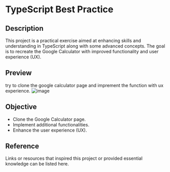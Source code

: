 
# TypeScript Best Practice

## Description
This project is a practical exercise aimed at enhancing skills and understanding in TypeScript along with some advanced concepts. The goal is to recreate the Google Calculator with improved functionality and user experience (UX).

## Preview
try to clone the google calculator page and imprement the function with ux experience.
![image](https://github.com/eepson123tw/typescript-best-practice/assets/75103330/e02ba1da-a903-4f11-8e0b-77631608a0a8)

## Objective
- Clone the Google Calculator page.
- Implement additional functionalities.
- Enhance the user experience (UX).

## Reference
Links or resources that inspired this project or provided essential knowledge can be listed here.



